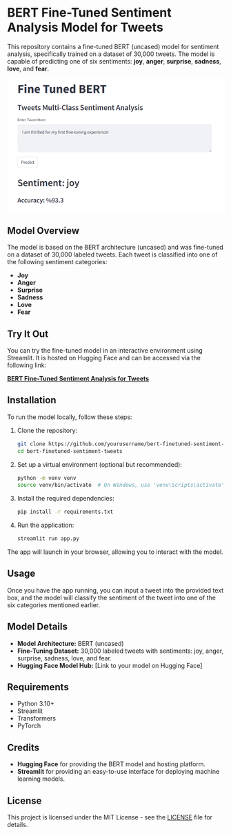# BERT Fine-Tuned Sentiment Analysis Model for Tweets

This repository contains a fine-tuned BERT (uncased) model for sentiment analysis, specifically trained on a dataset of 30,000 tweets. The model is capable of predicting one of six sentiments: **joy**, **anger**, **surprise**, **sadness**, **love**, and **fear**.

![My Image](./example.png)

## Model Overview

The model is based on the BERT architecture (uncased) and was fine-tuned on a dataset of 30,000 labeled tweets. Each tweet is classified into one of the following sentiment categories:

- **Joy**
- **Anger**
- **Surprise**
- **Sadness**
- **Love**
- **Fear**

## Try It Out

You can try the fine-tuned model in an interactive environment using Streamlit. It is hosted on Hugging Face and can be accessed via the following link:

[**BERT Fine-Tuned Sentiment Analysis for Tweets**](https://bert-finetuned-sentiment-tweets.streamlit.app/)

## Installation

To run the model locally, follow these steps:

1. Clone the repository:
    ```bash
    git clone https://github.com/yourusername/bert-finetuned-sentiment-tweets.git
    cd bert-finetuned-sentiment-tweets
    ```

2. Set up a virtual environment (optional but recommended):
    ```bash
    python -m venv venv
    source venv/bin/activate  # On Windows, use 'venv\Scripts\activate'
    ```

3. Install the required dependencies:
    ```bash
    pip install -r requirements.txt
    ```

4. Run the application:
    ```bash
    streamlit run app.py
    ```

The app will launch in your browser, allowing you to interact with the model.

## Usage

Once you have the app running, you can input a tweet into the provided text box, and the model will classify the sentiment of the tweet into one of the six categories mentioned earlier.

## Model Details

- **Model Architecture:** BERT (uncased)
- **Fine-Tuning Dataset:** 30,000 labeled tweets with sentiments: joy, anger, surprise, sadness, love, and fear.
- **Hugging Face Model Hub:** [Link to your model on Hugging Face]

## Requirements

- Python 3.10+
- Streamlit
- Transformers
- PyTorch

## Credits

- **Hugging Face** for providing the BERT model and hosting platform.
- **Streamlit** for providing an easy-to-use interface for deploying machine learning models.

## License

This project is licensed under the MIT License - see the [LICENSE](LICENSE) file for details.

